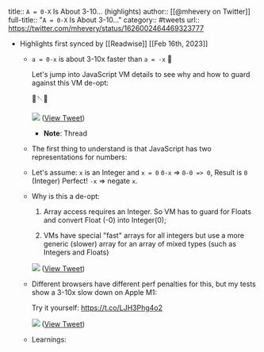 title:: `A = 0-X`  Is About 3-10... (highlights)
author:: [[@mhevery on Twitter]]
full-title:: "`A = 0-X`  Is About 3-10..."
category:: #tweets
url:: https://twitter.com/mhevery/status/1626002464469323777

- Highlights first synced by [[Readwise]] [[Feb 16th, 2023]]
	- `a = 0-x`  is about 3-10x faster than `a = -x`  🤯
	  
	  Let's jump into JavaScript VM details to see why and how to guard against this VM de-opt:
	  
	  🧵🪡🧶 
	  
	  ![](https://pbs.twimg.com/media/FpC4nq5aUAI5t8H.jpg) ([View Tweet](https://twitter.com/mhevery/status/1626002464469323777))
		- **Note**: Thread
	- The first thing to understand is that JavaScript has two representations for numbers:
	- Let's assume: `x` is an Integer and `x = 0`
	  `0-x` => `0-0 => 0`, Result is `0` (Integer) Perfect!
	  `-x` => negate `x`.
	- Why is this a de-opt:
	  
	  1) Array access requires an Integer. So VM has to guard for Floats and convert Float (-0) into Integer(0);
	  
	  2) VMs have special "fast" arrays for all integers but use a more generic (slower) array for an array of mixed types (such as Integers and Floats) 
	  
	  ![](https://pbs.twimg.com/media/FpC4pqqaIAAL8nh.jpg) ([View Tweet](https://twitter.com/mhevery/status/1626002500393529344))
	- Different browsers have different perf penalties for this, but my tests show a 3-10x slow down on Apple M1:
	  
	  Try it yourself: https://t.co/LJH3Phg4o2 
	  
	  ![](https://pbs.twimg.com/media/FpC4qa9aAAAWyYw.jpg) ([View Tweet](https://twitter.com/mhevery/status/1626002513270042624))
	- Learnings: